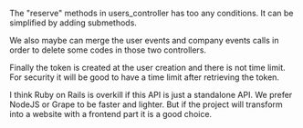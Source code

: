 The "reserve" methods in users_controller has too any conditions. It can be simplified by adding submethods.

We also maybe can merge the user events and company events calls in order to delete some codes in those two controllers.

Finally the token is created at the user creation and there is not time limit. For security it will be good to have a time limit after retrieving the token.

I think Ruby on Rails is overkill if this API is just a standalone API. We prefer NodeJS or Grape to be faster and lighter.
But if the project will transform into a website with a frontend part it is a good choice.

